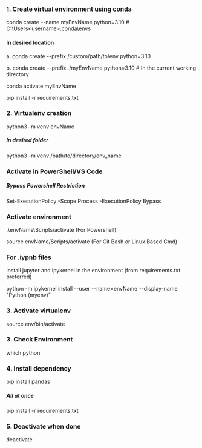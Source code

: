 ### 1. Create virtual environment using conda
conda create --name myEnvName python=3.10              # C:\Users\<username>\.conda\envs

#### In desired location
a. conda create --prefix /custom/path/to/env python=3.10

b. conda create --prefix ./myEnvName python=3.10       # In the current working directory



conda activate myEnvName

pip install -r requirements.txt

### 2. Virtualenv creation 
python3 -m venv envName
##### In desired folder
python3 -m venv /path/to/directory/env_name

### Activate in PowerShell/VS Code
##### Bypass Powershell Restriction
Set-ExecutionPolicy -Scope Process -ExecutionPolicy Bypass
### Activate environment
 .\envName\Scripts\activate (For Powershell)
 
 source envName/Scripts/activate (For Git Bash or Linux Based Cmd)

### For .iypnb files
install jupyter and ipykernel in the environment (from requirements.txt preferred)

python -m ipykernel install --user --name=envName --display-name "Python (myenv)"


### 3. Activate virtualenv 
source env/bin/activate  

### 3. Check Environment
which python

### 4. Install dependency
pip install pandas  
##### All at once
pip install -r requirements.txt

### 5. Deactivate when done
deactivate
